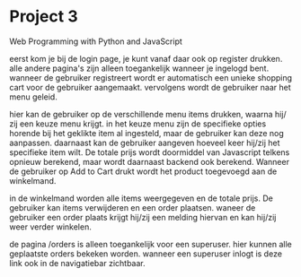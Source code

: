# Project 3

Web Programming with Python and JavaScript

eerst kom je bij de login page, je kunt vanaf daar ook op register drukken. 
alle andere pagina's zijn alleen toegankelijk wanneer je ingelogd bent.
wanneer de gebruiker registreert wordt er automatisch een unieke shopping cart voor de gebruiker aangemaakt.
vervolgens wordt de gebruiker naar het menu geleid.

hier kan de gebruiker op de verschillende menu items drukken, waarna hij/ zij een keuze menu krijgt. 
in het keuze menu zijn de specifieke opties horende bij het geklikte item al ingesteld, maar de gebruiker kan deze nog aanpassen.
daarnaast kan de gebruiker aangeven hoeveel keer hij/zij het specifieke item wilt. De totale prijs wordt doormiddel van Javascript telkens opnieuw berekend, maar wordt daarnaast backend ook berekend. Wanneer de gebruiker op Add to Cart drukt wordt het product toegevoegd aan de winkelmand. 

in de winkelmand worden alle items weergegeven en de totale prijs. De gebruiker kan items verwijderen en een order plaatsen. 
waneer de gebruiker een order plaats krijgt hij/zij een melding hiervan en kan hij/zij weer verder winkelen. 

de pagina /orders is alleen toegankelijk voor een superuser. hier kunnen alle geplaatste orders bekeken worden. wanneer een superuser inlogt is deze link ook in de navigatiebar zichtbaar.

